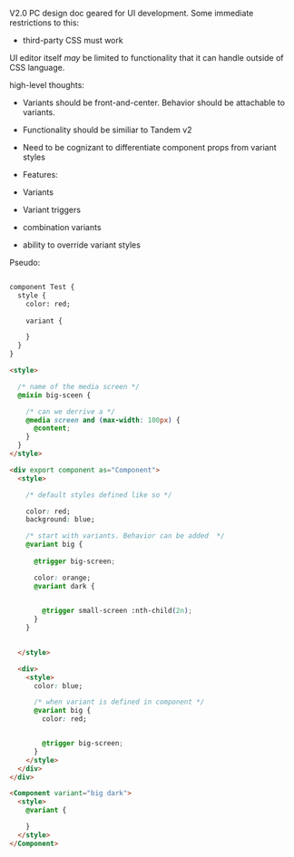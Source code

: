 V2.0 PC design doc geared for UI development. Some immediate restrictions to this:

- third-party CSS must work


UI editor itself _may_ be limited to functionality that it can handle outside of CSS language. 


high-level thoughts:

- Variants should be front-and-center. Behavior should be attachable to variants.
- Functionality should be similiar to Tandem v2
- Need to be cognizant to differentiate component props from variant styles

- Features:

- Variants
- Variant triggers
- combination variants
- ability to override variant styles



Pseudo:

```html

component Test {
  style {
    color: red;
    
    variant {

    }
  }
}

<style>

  /* name of the media screen */
  @mixin big-sceen {

    /* can we derrive a */
    @media screen and (max-width: 100px) {
      @content;
    }
  }
</style>

<div export component as="Component">
  <style>

    /* default styles defined like so */

    color: red;
    background: blue;

    /* start with variants. Behavior can be added  */
    @variant big {
      
      @trigger big-screen;

      color: orange;
      @variant dark {

        
        @trigger small-screen :nth-child(2n);
      }
    }

    
  </style>

  <div>
    <style>
      color: blue;

      /* when variant is defined in component */
      @variant big {
        color: red;


        @trigger big-screen;
      }
    </style>
  </div>
</div>

<Component variant="big dark">
  <style>
    @variant {

    }
  </style>
</Component>
```
